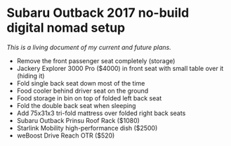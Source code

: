 # Subaru Outback 2017 no-build digital nomad setup

*This is a living document of my current and future plans.*

* Remove the front passenger seat completely (storage)
* Jackery Explorer 3000 Pro ($4000) in front seat with small table over it (hiding it)
* Fold single back seat down most of the time
* Food cooler behind driver seat on the ground
* Food storage in bin on top of folded left back seat
* Fold the double back seat when sleeping
* Add 75x31x3 tri-fold mattress over folded right back seats
* Subaru Outback Prinsu Roof Rack ($1080)
* Starlink Mobility high-performance dish ($2500)
* weBoost Drive Reach OTR ($520)
